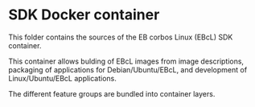# SDK Docker container

This folder contains the sources of the EB corbos Linux (EBcL) SDK container.

This container allows bulding of EBcL images from image descriptions, packaging of applications for Debian/Ubuntu/EBcL, and development of Linux/Ubuntu/EBcL applications.

The different feature groups are bundled into container layers.

